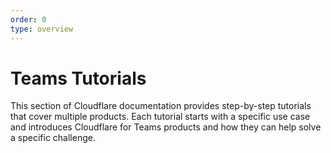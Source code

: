 ```yaml
---
order: 0
type: overview
---
```


# Teams Tutorials

<ContentColumn>

This section of Cloudflare documentation provides step-by-step tutorials that cover multiple products. Each tutorial starts with a specific use case and introduces Cloudflare for Teams products and how they can help solve a specific challenge.

<DirectoryListing path="/tutorials"/>

</ContentColumn>
